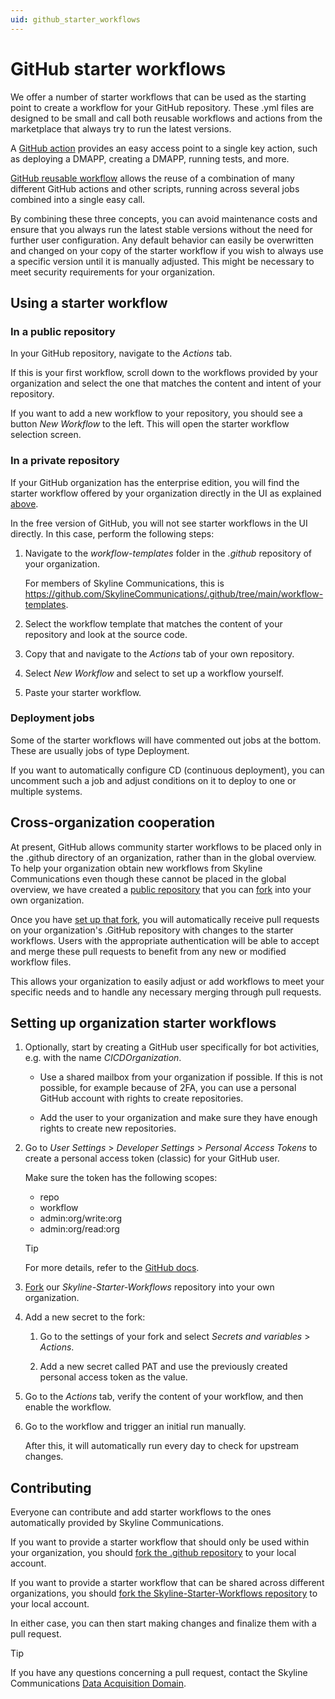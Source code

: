 ```yaml
---
uid: github_starter_workflows
---
```


# GitHub starter workflows

We offer a number of starter workflows that can be used as the starting point to create a workflow for your GitHub repository. These .yml files are designed to be small and call both reusable workflows and actions from the marketplace that always try to run the latest versions.

A [GitHub action](xref:Marketplace_deployment_action) provides an easy access point to a single key action, such as deploying a DMAPP, creating a DMAPP, running tests, and more.

[GitHub reusable workflow](xref:github_reusable_workflows) allows the reuse of a combination of many different GitHub actions and other scripts, running across several jobs combined into a single easy call.

By combining these three concepts, you can avoid maintenance costs and ensure that you always run the latest stable versions without the need for further user configuration. Any default behavior can easily be overwritten and changed on your copy of the starter workflow if you wish to always use a specific version until it is manually adjusted. This might be necessary to meet security requirements for your organization.

## Using a starter workflow

### In a public repository

In your GitHub repository, navigate to the *Actions* tab.

If this is your first workflow, scroll down to the workflows provided by your organization and select the one that matches the content and intent of your repository.

If you want to add a new workflow to your repository, you should see a button *New Workflow* to the left. This will open the starter workflow selection screen.

### In a private repository

If your GitHub organization has the enterprise edition, you will find the starter workflow offered by your organization directly in the UI as explained [above](#in-a-public-repository).

In the free version of GitHub, you will not see starter workflows in the UI directly. In this case, perform the following steps:

1. Navigate to the *workflow-templates* folder in the *.github* repository of your organization.

   For members of Skyline Communications, this is <https://github.com/SkylineCommunications/.github/tree/main/workflow-templates>.

1. Select the workflow template that matches the content of your repository and look at the source code.

1. Copy that and navigate to the *Actions* tab of your own repository.

1. Select *New Workflow* and select to set up a workflow yourself.

1. Paste your starter workflow.

### Deployment jobs

Some of the starter workflows will have commented out jobs at the bottom. These are usually jobs of type Deployment.

If you want to automatically configure CD (continuous deployment), you can uncomment such a job and adjust conditions on it to deploy to one or multiple systems.

## Cross-organization cooperation

At present, GitHub allows community starter workflows to be placed only in the .github directory of an organization, rather than in the global overview. To help your organization obtain new workflows from Skyline Communications even though these cannot be placed in the global overview, we have created a [public repository](https://github.com/SkylineCommunications/Skyline-Starter-Workflows) that you can [fork](https://github.com/SkylineCommunications/Skyline-Starter-Workflows/fork) into your own organization.

Once you have [set up that fork](#setting-up-organization-starter-workflows), you will automatically receive pull requests on your organization's .GitHub repository with changes to the starter workflows. Users with the appropriate authentication will be able to accept and merge these pull requests to benefit from any new or modified workflow files.

This allows your organization to easily adjust or add workflows to meet your specific needs and to handle any necessary merging through pull requests.

## Setting up organization starter workflows

1. Optionally, start by creating a GitHub user specifically for bot activities, e.g. with the name *CICDOrganization*.

   - Use a shared mailbox from your organization if possible. If this is not possible, for example because of 2FA, you can use a personal GitHub account with rights to create repositories.

   - Add the user to your organization and make sure they have enough rights to create new repositories.

1. Go to *User Settings* > *Developer Settings* > *Personal Access Tokens* to create a personal access token (classic) for your GitHub user.

   Make sure the token has the following scopes:
    - repo
    - workflow
    - admin:org/write:org
    - admin:org/read:org

   > [!TIP]
   > For more details, refer to the [GitHub docs](https://docs.github.com/en/authentication/keeping-your-account-and-data-secure/creating-a-personal-access-token).

1. [Fork](https://github.com/SkylineCommunications/Skyline-Starter-Workflows/fork) our *Skyline-Starter-Workflows* repository into your own organization.

1. Add a new secret to the fork:

   1. Go to the settings of your fork and select *Secrets and variables* > *Actions*.

   1. Add a new secret called PAT and use the previously created personal access token as the value.

1. Go to the *Actions* tab, verify the content of your workflow, and then enable the workflow.

1. Go to the workflow and trigger an initial run manually.

   After this, it will automatically run every day to check for upstream changes.

## Contributing

Everyone can contribute and add starter workflows to the ones automatically provided by Skyline Communications.

If you want to provide a starter workflow that should only be used within your organization, you should [fork the .github repository](https://github.com/SkylineCommunications/.github/fork) to your local account.

If you want to provide a starter workflow that can be shared across different organizations, you should [fork the Skyline-Starter-Workflows repository](https://github.com/SkylineCommunications/Skyline-Starter-Workflows/fork) to your local account.

In either case, you can then start making changes and finalize them with a pull request.

> [!TIP]
> If you have any questions concerning a pull request, contact the Skyline Communications [Data Acquisition Domain](mailTo:support.data-acquisition@skyline.be?subject=Pull%20Request%20-%20GitHub%20Workflow%20Contribution&body=Hello,).
